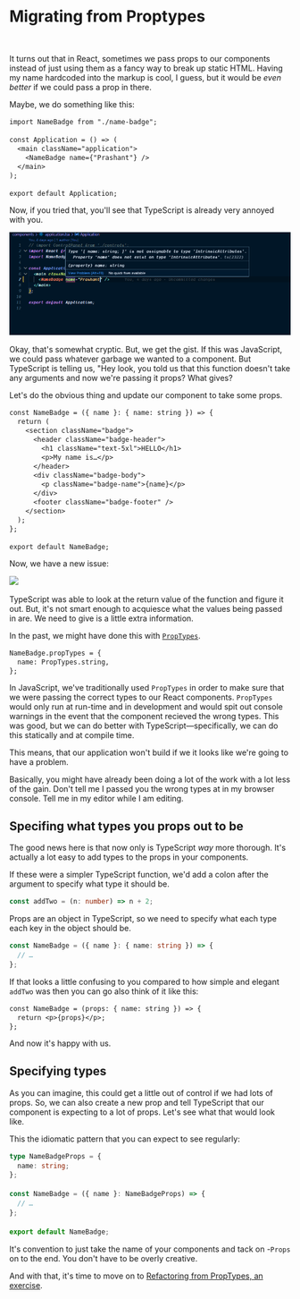# **Migrating from Proptypes**

<br>

It turns out that in React, sometimes we pass props to our components instead of just using them as a fancy way to break up static HTML. Having my name hardcoded into the markup is cool, I guess, but it would be _even better_ if we could pass a prop in there.

Maybe, we do something like this:

```tsx
import NameBadge from "./name-badge";

const Application = () => (
  <main className="application">
    <NameBadge name={"Prashant"} />
  </main>
);

export default Application;
```

Now, if you tried that, you'll see that TypeScript is already very annoyed with you.

![](_attachments/invalid-props-for-name-badge.png)

Okay, that's somewhat cryptic. But, we get the gist. If this was JavaScript, we could pass whatever garbage we wanted to a component. But TypeScript is telling us, "Hey look, you told us that this function doesn't take any arguments and now we're passing it props? What gives?

Let's do the obvious thing and update our component to take some props.

```tsx
const NameBadge = ({ name }: { name: string }) => {
  return (
    <section className="badge">
      <header className="badge-header">
        <h1 className="text-5xl">HELLO</h1>
        <p>My name is…</p>
      </header>
      <div className="badge-body">
        <p className="badge-name">{name}</p>
      </div>
      <footer className="badge-footer" />
    </section>
  );
};

export default NameBadge;
```

Now, we have a new issue:

![](_attachments/Pasted%20image%2020221106155554.png)

TypeScript was able to look at the return value of the function and figure it out. But, it's not smart enough to acquiesce what the values being passed in are. We need to give is a little extra information.

In the past, we might have done this with [`PropTypes`](https://npm.im/prop-types).

```tsx
NameBadge.propTypes = {
  name: PropTypes.string,
};
```

In JavaScript, we've traditionally used `PropTypes` in order to make sure that we were passing the correct types to our React components. `PropTypes` would only run at run-time and in development and would spit out console warnings in the event that the component recieved the wrong types. This was good, but we can do better with TypeScript—specifically, we can do this statically and at compile time.

This means, that our application won't build if we it looks like we're going to have a problem.

Basically, you might have already been doing a lot of the work with a lot less of the gain. Don't tell me I passed you the wrong types at in my browser console. Tell me in my editor while I am editing.

## Specifing what types you props out to be

The good news here is that now only is TypeScript _way_ more thorough. It's actually a lot easy to add types to the props in your components.

If these were a simpler TypeScript function, we'd add a colon after the argument to specify what type it should be.

```ts
const addTwo = (n: number) => n + 2;
```

Props are an object in TypeScript, so we need to specify what each type each key in the object should be.

```ts
const NameBadge = ({ name }: { name: string }) => {
  // …
};
```

If that looks a little confusing to you compared to how simple and elegant `addTwo` was then you can go also think of it like this:

```tsx
const NameBadge = (props: { name: string }) => {
  return <p>{props}</p>;
};
```

And now it's happy with us.

## Specifying types

As you can imagine, this could get a little out of control if we had lots of props. So, we can also create a new prop and tell TypeScript that our component is expecting to a lot of props. Let's see what that would look like.

This the idiomatic pattern that you can expect to see regularly:

```ts
type NameBadgeProps = {
  name: string;
};

const NameBadge = ({ name }: NameBadgeProps) => {
  // …
};

export default NameBadge;
```

It's convention to just take the name of your components and tack on -`Props` on to the end. You don't have to be overly creative.

And with that, it's time to move on to [Refactoring from PropTypes, an exercise](Refactoring%20from%20PropTypes,%20an%20exercise.md).
